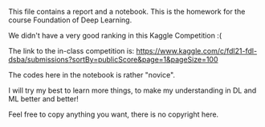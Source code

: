 This file contains a report and a notebook. This is the homework for the course Foundation of Deep Learning.

We didn't have a very good ranking in this Kaggle Competition :(

The link to the in-class competition is: https://www.kaggle.com/c/fdl21-fdl-dsba/submissions?sortBy=publicScore&page=1&pageSize=100

The codes here in the notebook is rather "novice".

I will try my best to learn more things, to make my understanding in DL and ML better and better!

Feel free to copy anything you want, there is no copyright here.
